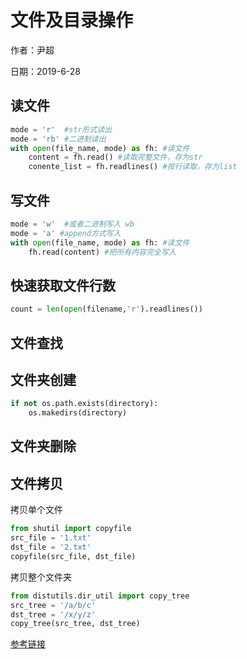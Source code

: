 # 文件及目录操作

作者：尹超

日期：2019-6-28

## 读文件

```python
mode = 'r'  #str形式读出
mode = 'rb' #二进制读出
with open(file_name, mode) as fh: #读文件 
	content = fh.read() #读取完整文件，存为str
    conente_list = fh.readlines() #按行读取，存为list
```

## 写文件

```python
mode = 'w'  #或者二进制写入 wb 
mode = 'a' #append方式写入
with open(file_name, mode) as fh: #读文件 
	fh.read(content) #把所有内容完全写入
```

## 快速获取文件行数

```python
count = len(open(filename,'r').readlines())
```

## 文件查找

## 文件夹创建

```python
if not os.path.exists(directory):
    os.makedirs(directory)
```

## 文件夹删除



## 文件拷贝

拷贝单个文件

```python
from shutil import copyfile
src_file = '1.txt'
dst_file = '2.txt'
copyfile(src_file, dst_file)
```

拷贝整个文件夹

```python
from distutils.dir_util import copy_tree
src_tree = '/a/b/c'
dst_tree = '/x/y/z'
copy_tree(src_tree, dst_tree)
```

[参考链接](https://stackoverflow.com/questions/1868714/how-do-i-copy-an-entire-directory-of-files-into-an-existing-directory-using-pyth)